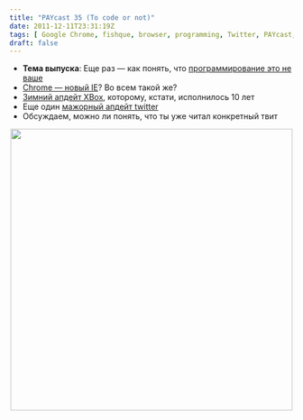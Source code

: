 ```yaml
---
title: "PAYcast 35 (To code or not)"
date: 2011-12-11T23:31:19Z
tags: [ Google Chrome, fishque, browser, programming, Twitter, PAYcast, Xbox ]
draft: false
---
```

<ul>
<li><strong>Тема выпуска</strong>: Еще раз &#8212; как понять, что <a href="http://badprogrammer.infogami.com/" target="_blank">программирование это не ваше</a></li>
<li><a href="http://www.pcmag.com/article2/0,2817,2397158,00.asp" target="_blank">Chrome &#8212; новый IE</a>? Во всем такой же?</li>
<li><a href="http://www.xbox.com/en-US/Live/updates?uid=22093184&#038;tid=" target="_blank">Зимний апдейт XBox</a>, которому, кстати, исполнилось 10 лет</li>
<li>Еще один <a href="http://fly.twitter.com/" target="_blank">мажорный апдейт twitter</a></li>
<li>Обсуждаем, можно ли понять, что ты уже читал конкретный твит</li>
</ul>
<p><center><img src="http://paycast.ru/posts_images/PAYcast35_badprogrammer.jpg" width="500px" alt="" /></center></p>

     